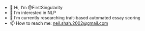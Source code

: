 - 👋 Hi, I’m @FirstSingularity
- 👀 I’m interested in NLP
- 🌱 I’m currently researching trait-based automated essay scoring
- 📫 How to reach me: neil.shah.2002@gmail.com

<!---
FirstSingularity/FirstSingularity is a ✨ special ✨ repository because its `README.md` (this file) appears on your GitHub profile.
You can click the Preview link to take a look at your changes.
--->
